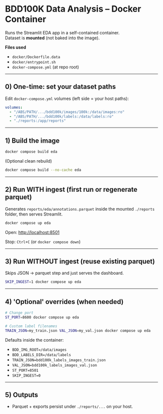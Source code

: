 # BDD100K Data Analysis – Docker Container

Runs the Streamlit EDA app in a self-contained container.  
Dataset is **mounted** (not baked into the image).

**Files used**
- `docker/Dockerfile.data`
- `docker/entrypoint.sh`
- `docker-compose.yml` (at repo root)

---

## 0) One-time: set your dataset paths

Edit `docker-compose.yml` volumes (left side = your host paths):

```yaml
volumes:
  - "/ABS/PATH/.../bdd100k/images/100k:/data/images:ro"
  - "/ABS/PATH/.../bdd100k/labels:/data/labels:ro"
  - "./reports:/app/reports"
````

---

## 1) Build the image

```bash
docker compose build eda
```

(Optional clean rebuild)

```bash
docker compose build --no-cache eda
```

---

## 2) Run WITH ingest (first run or regenerate parquet)

Generates `reports/eda/annotations.parquet` inside the mounted `./reports` folder, then serves Streamlit.

```bash
docker compose up eda
```

Open: [http://localhost:8501](http://localhost:8501)

Stop: `Ctrl+C` (or `docker compose down`)

---

## 3) Run WITHOUT ingest (reuse existing parquet)

Skips JSON → parquet step and just serves the dashboard.

```bash
SKIP_INGEST=1 docker compose up eda
```

---

## 4) 'Optional' overrides (when needed)

```bash
# Change port
ST_PORT=8600 docker compose up eda

# Custom label filenames
TRAIN_JSON=my_train.json VAL_JSON=my_val.json docker compose up eda
```

Defaults inside the container:

* `BDD_IMG_ROOT=/data/images`
* `BDD_LABELS_DIR=/data/labels`
* `TRAIN_JSON=bdd100k_labels_images_train.json`
* `VAL_JSON=bdd100k_labels_images_val.json`
* `ST_PORT=8501`
* `SKIP_INGEST=0`

---

## 5) Outputs

* Parquet + exports persist under `./reports/...` on your host.


